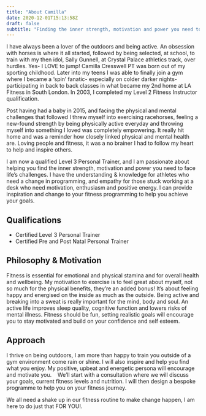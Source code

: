 ```yaml
---
title: "About Camilla"
date: 2020-12-01T15:13:58Z
draft: false
subtitle: "Finding the inner strength, motivation and power you need to face life’s challenges."
---
```

I have always been a lover of the outdoors and being active. An obsession with horses is where it all started, followed by being selected, at school, to train with my then idol, Sally Gunnell, at Crystal Palace athletics track, over hurdles. Yes- I LOVE to jump! Camilla Cresswell PT was born out of my sporting childhood. Later into my teens I was able to finally join a gym where I became a ‘spin’ fanatic- especially on colder darker nights- participating in back to back classes in what became my 2nd home at LA Fitness in South London. In 2003, I completed my Level 2 Fitness Instructor qualification. 

Post having had a baby in 2015, and facing the physical and mental challenges that
followed I threw myself into exercising racehorses, feeling a new-found strength by
being physically active everyday and throwing myself into something I loved was
completely empowering. It really hit home and was a reminder how closely linked
physical and mental health are. Loving people and fitness, it was a no brainer I had
to follow my heart to help and inspire others.

I am now a qualified Level 3 Personal Trainer, and I am passionate about helping
you find the inner strength, motivation and power you need to face life’s challenges.
I have the understanding &amp; knowledge for athletes who need a change in
programming, and empathy for those stuck working at a desk who need motivation,
enthusiasm and positive energy. I can provide inspiration and change to your fitness
programming to help you achieve your goals.

## Qualifications
- Certified Level 3 Personal Trainer
- Certified Pre and Post Natal Personal Trainer

## Philosophy & Motivation
Fitness is essential for emotional and physical stamina and for overall health and
wellbeing. My motivation to exercise is to feel great about myself, not so much for
the physical benefits, they’re an added bonus! It’s about feeling happy and energised
on the inside as much as the outside. Being active and breaking into a sweat is really
important for the mind, body and soul. An active life improves sleep quality, cognitive
function and lowers risks of mental illness. Fitness should be fun, setting realistic
goals will encourage you to stay motivated and build on your confidence and self
esteem.

## Approach
I thrive on being outdoors, I am more than happy to train you outside of a gym environment come rain or shine. I will also inspire and help you find what you enjoy. My positive, upbeat and energetic persona will encourage and motivate you. 
 
We’ll start with a consultation where we will discuss your goals, current fitness levels and nutrition. I will then design a bespoke programme to help you on your fitness journey.

We all need a shake up in our fitness routine to make change happen, I am here to do just that FOR YOU!.
